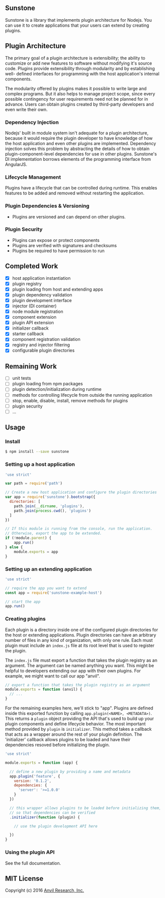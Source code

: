 ## Sunstone

Sunstone is a library that implements plugin architecture for Nodejs. You can
use it to create applications that your users can extend by creating plugins.

## Plugin Architecture

The primary goal of a plugin architecture is extensibility; the ability to
customize or add new features to software without modifying it's source code.
Plugins provide extensibility through modularity and by establishing well-
defined interfaces for programming with the host application's internal
components.

The modularity offered by plugins makes it possible to write large and complex
programs. But it also helps to manage project scope, since every possible
contingency for user requirements need not be planned for in advance. Users can
obtain plugins created by third-party developers and even write their own.

### Dependency Injection

Nodejs' built in module system isn't adequate for a plugin architecture, because
it would require the plugin developer to have knowledge of how the host
application and even other plugins are implemented. Dependency injection solves
this problem by abstracting the details of how to obtain plugin-component-level
dependencies for use in other plugins. Sunstone's DI implementation borrows
elements of the programming interface from AngularJS.

### Lifecycle Management

Plugins have a lifecycle that can be controlled during runtime. This enables
features to be added and removed without restarting the application.

### Plugin Dependencies & Versioning

* Plugins are versioned and can depend on other plugins.

### Plugin Security

* Plugins can expose or protect components
* Plugins are verified with signatures and checksums
* Plugins be required to have permission to run

## Completed Work

* [x] host application instantiation
* [x] plugin registry
* [x] plugin loading from host and extending apps
* [x] plugin dependency validation
* [x] plugin development interface
* [x] injector (DI container)
* [x] node module registration
* [x] component extension
* [x] plugin API extension
* [x] initializer callback
* [x] starter callback
* [x] component registration validation
* [x] registry and injector filtering
* [x] configurable plugin directories

## Remaining Work

* [ ] unit tests
* [ ] plugin loading from npm packages
* [ ] plugin detection/initialization during runtime
* [ ] methods for controlling lifecycle from outside the running application
* [ ] stop, enable, disable, install, remove methods for plugins
* [ ] plugin security
* [ ] ...

## Usage

### Install

```bash
$ npm install --save sunstone
```

### Setting up a host application

```javascript
'use strict'

var path = require('path')

// Create a new host application and configure the plugin directories
var app = require('sunstone').bootstrap({
  directories: [
    path.join(__dirname, 'plugins'),
    path.join(process.cwd(), 'plugins')
  ]
})

// If this module is running from the console, run the application.
// Otherwise, export the app to be extended.
if (!module.parent) {
    app.run()
} else {
    module.exports = app
}
```

### Setting up an extending application

```javascript
'use strict'

// require the app you want to extend
const app = require('sunstone-example-host')

// start the app
app.run()
```

### Creating plugins

Each plugin is a directory inside one of the configured plugin directories for 
the host or extending applications. Plugin directories can have an arbitrary 
number of files in any kind of organization, with only one rule. Each must 
plugin must include an `index.js` file at its root level that is used to register 
the plugin.

The `index.js` file must export a function that takes the plugin registry as 
an argument. The argument can be named anything you want. This might be helpful 
to developers extending our app with their own plugins. For example, we might 
want to call our app "anvil". 

```javascript
// export a function that takes the plugin registry as an argument
module.exports = function (anvil) {
  // ...
}
```

For the remaining examples here, we'll stick to "app". Plugins are defined 
inside this exported function by calling `app.plugin(<NAME>, <METADATA>)`.
This returns a `plugin` object providing the API that's used to build up 
your plugin components and define lifecycle behavior. The most important 
method provided by `plugin` is `initializer`. This method takes a callback
that acts as a wrapper around the rest of your plugin definition. The 
'initializer' callback allows plugins to be loaded and have their dependencies 
resoved before initializing the plugin.

```javascript
'use strict'

module.exports = function (app) {

  // define a new plugin by providing a name and metadata
  app.plugin('feature', {
    version: '0.1.2',
    dependencies: {
      'server': '>=1.0.0'
    }
  })

  // this wrapper allows plugins to be loaded before initializing them, 
  // so that dependencies can be verified
  .initializer(function (plugin) {

    // use the plugin development API here

  })
}
```

### Using the plugin API

See the full documentation.


## MIT License

Copyright (c) 2016 [Anvil Research, Inc.](http://anvil.io)
